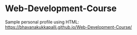 # Web-Development-Course
Sample personal profile using HTML: https://bhavanakukkapalli.github.io/Web-Development-Course/
